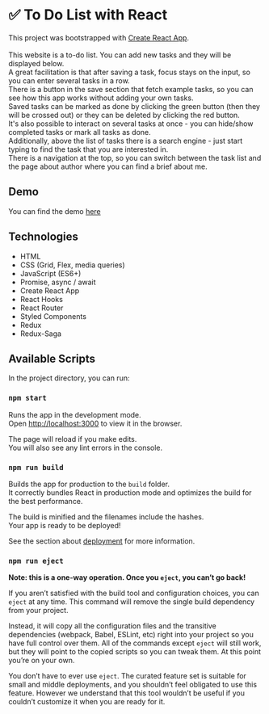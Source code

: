 # ✅ To Do List with React

This project was bootstrapped with [Create React App](https://github.com/facebook/create-react-app).<br><br>
This website is a to-do list. You can add new tasks and they will be displayed below.<br>A great facilitation is that after saving a task, focus stays on the input, so you can enter several tasks in a row.<br>There is a button in the save section that fetch example tasks, so you can see how this app works without adding your own tasks.<br>Saved tasks can be marked as done by clicking the green button (then they will be crossed out) or they can be deleted by clicking the red button.<br>It's also possible to interact on several tasks at once - you can hide/show completed tasks or mark all tasks as done.<br>Additionally, above the list of tasks there is a search engine - just start typing to find the task that you are interested in.<br>There is a navigation at the top, so you can switch between the task list and the page about author where you can find a brief about me.

## Demo
You can find the demo [here](https://olachrzan.github.io/to_do_list_react/)

## Technologies
- HTML
- CSS (Grid, Flex, media queries)
- JavaScript (ES6+)
- Promise, async / await
- Create React App
- React Hooks
- React Router
- Styled Components
- Redux
- Redux-Saga

## Available Scripts

In the project directory, you can run:

### `npm start`

Runs the app in the development mode.\
Open [http://localhost:3000](http://localhost:3000) to view it in the browser.

The page will reload if you make edits.\
You will also see any lint errors in the console.


### `npm run build`

Builds the app for production to the `build` folder.\
It correctly bundles React in production mode and optimizes the build for the best performance.

The build is minified and the filenames include the hashes.\
Your app is ready to be deployed!

See the section about [deployment](https://facebook.github.io/create-react-app/docs/deployment) for more information.

### `npm run eject`

**Note: this is a one-way operation. Once you `eject`, you can’t go back!**

If you aren’t satisfied with the build tool and configuration choices, you can `eject` at any time. This command will remove the single build dependency from your project.

Instead, it will copy all the configuration files and the transitive dependencies (webpack, Babel, ESLint, etc) right into your project so you have full control over them. All of the commands except `eject` will still work, but they will point to the copied scripts so you can tweak them. At this point you’re on your own.

You don’t have to ever use `eject`. The curated feature set is suitable for small and middle deployments, and you shouldn’t feel obligated to use this feature. However we understand that this tool wouldn’t be useful if you couldn’t customize it when you are ready for it.